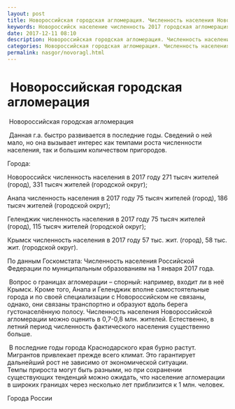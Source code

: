 ```yaml
---
layout: post
title: Новороссийская городская агломерация. Численность населения Новороссийска
keywords: Новороссийск население численность 2017 городская агломерация Анапа Геленджик
date: 2017-12-11 08:10
description: Новороссийская городская агломерация. Численность населения Новороссийска, Анапы, Геленджика 2017
categories: Новороссийская городская агломерация. Численность населения Новороссийска, Анапы, Геленджика 2017
permalink: nasgor/novoragl.html
---
```


#  Новороссийская городская агломерация



 Новороссийская городская агломерация



 Данная г.а. быстро развивается в последние годы. Сведений о ней мало, но она вызывает интерес как темпами роста численности населения, так и большим количеством пригородов.



Города:


Новороссийск численность населения в 2017 году 271 тысяч жителей (город), 331 тысяч жителей (городской округ);


Анапа численность населения в 2017 году 75 тысяч жителей (город), 186 тысяч жителей (городской округ);


Геленджик численность населения в 2017 году 75 тысяч жителей (город), 115 тысяч жителей (городской округ);


Крымск численность населения в 2017 году 57 тыс. жит. (город), 58 тыс. жит. (городской округ).


По данным Госкомстата: Численность населения Российской Федерации по муниципальным образованиям на 1 января 2017 года.



 Вопрос о границах агломерации – спорный: например, входит ли в неё Крымск.
Кроме того, Анапа и Геленджик вполне самостоятельные города и по своей специализации с Новороссийском не связаны, однако, они связаны транспортно и образуют вдоль берега густонаселённую полосу. Численность населения Новороссийской агломерации можно оценить в 0,7-0,8 млн. жителей. Естественно, в летний период численность фактического населения существенно больше.




 В последние годы города Краснодарского края бурно растут. Мигрантов привлекает прежде всего климат. Это гарантирует дальнейший рост не зависимо от экономической ситуации.  
Темпы прироста могут быть разными, но при сохранении существующих тенденций можно ожидать, что население агломерации в широких границах через несколько лет приблизится к 1 млн. человек.





Города России

		

